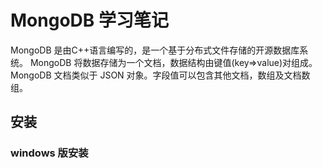 # MongoDB 学习笔记
MongoDB 是由C++语言编写的，是一个基于分布式文件存储的开源数据库系统。
MongoDB 将数据存储为一个文档，数据结构由键值(key=>value)对组成。MongoDB 文档类似于 JSON 对象。字段值可以包含其他文档，数组及文档数组。
## 安装
### windows 版安装